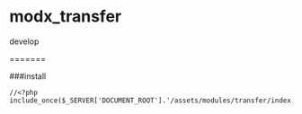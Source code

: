 modx_transfer
=============

develop
 
=======

###install

    //<?php
    include_once($_SERVER['DOCUMENT_ROOT'].'/assets/modules/transfer/index.php');

